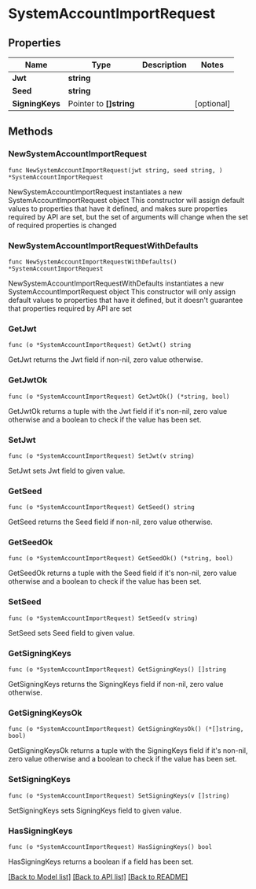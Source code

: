 # SystemAccountImportRequest

## Properties

Name | Type | Description | Notes
------------ | ------------- | ------------- | -------------
**Jwt** | **string** |  | 
**Seed** | **string** |  | 
**SigningKeys** | Pointer to **[]string** |  | [optional] 

## Methods

### NewSystemAccountImportRequest

`func NewSystemAccountImportRequest(jwt string, seed string, ) *SystemAccountImportRequest`

NewSystemAccountImportRequest instantiates a new SystemAccountImportRequest object
This constructor will assign default values to properties that have it defined,
and makes sure properties required by API are set, but the set of arguments
will change when the set of required properties is changed

### NewSystemAccountImportRequestWithDefaults

`func NewSystemAccountImportRequestWithDefaults() *SystemAccountImportRequest`

NewSystemAccountImportRequestWithDefaults instantiates a new SystemAccountImportRequest object
This constructor will only assign default values to properties that have it defined,
but it doesn't guarantee that properties required by API are set

### GetJwt

`func (o *SystemAccountImportRequest) GetJwt() string`

GetJwt returns the Jwt field if non-nil, zero value otherwise.

### GetJwtOk

`func (o *SystemAccountImportRequest) GetJwtOk() (*string, bool)`

GetJwtOk returns a tuple with the Jwt field if it's non-nil, zero value otherwise
and a boolean to check if the value has been set.

### SetJwt

`func (o *SystemAccountImportRequest) SetJwt(v string)`

SetJwt sets Jwt field to given value.


### GetSeed

`func (o *SystemAccountImportRequest) GetSeed() string`

GetSeed returns the Seed field if non-nil, zero value otherwise.

### GetSeedOk

`func (o *SystemAccountImportRequest) GetSeedOk() (*string, bool)`

GetSeedOk returns a tuple with the Seed field if it's non-nil, zero value otherwise
and a boolean to check if the value has been set.

### SetSeed

`func (o *SystemAccountImportRequest) SetSeed(v string)`

SetSeed sets Seed field to given value.


### GetSigningKeys

`func (o *SystemAccountImportRequest) GetSigningKeys() []string`

GetSigningKeys returns the SigningKeys field if non-nil, zero value otherwise.

### GetSigningKeysOk

`func (o *SystemAccountImportRequest) GetSigningKeysOk() (*[]string, bool)`

GetSigningKeysOk returns a tuple with the SigningKeys field if it's non-nil, zero value otherwise
and a boolean to check if the value has been set.

### SetSigningKeys

`func (o *SystemAccountImportRequest) SetSigningKeys(v []string)`

SetSigningKeys sets SigningKeys field to given value.

### HasSigningKeys

`func (o *SystemAccountImportRequest) HasSigningKeys() bool`

HasSigningKeys returns a boolean if a field has been set.


[[Back to Model list]](../README.md#documentation-for-models) [[Back to API list]](../README.md#documentation-for-api-endpoints) [[Back to README]](../README.md)



